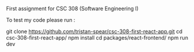 First assignment for CSC 308 (Software Engineering I)

To test my code please run :

git clone https://github.com/tristan-spear/csc-308-first-react-app.git
cd csc-308-first-react-app/
npm install
cd packages/react-frontend/
npm run dev
